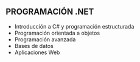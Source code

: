 ## PROGRAMACIÓN .NET

<ul>
  <li>Introducción a C# y programación estructurada</li>
  <li>Programación orientada a objetos</li>
  <li>Programación avanzada</li>
  <li>Bases de datos</li>
  <li>Aplicaciones Web</li>
</ul>